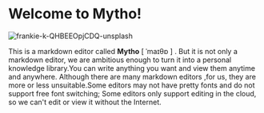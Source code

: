 # &#x20;Welcome to Mytho!

![frankie-k-QHBEEOpjCDQ-unsplash](https://mikes.oss-cn-beijing.aliyuncs.com/uPic/frankie-k-QHBEEOpjCDQ-unsplash.jpg)

&#x20;   This is a markdown editor called **Mytho** \[ ˈmaɪθɒ ] . But it is not only a markdown editor, we are ambitious enough to turn it into a personal knowledge library.You can write anything you want and view them anytime and anywhere. Although there are many markdown editors ,for us, they are more or less unsuitable.Some editors may not have pretty fonts and do not support free font switching; Some editors only support editing in the cloud, so we can't edit or view it without the Internet.
